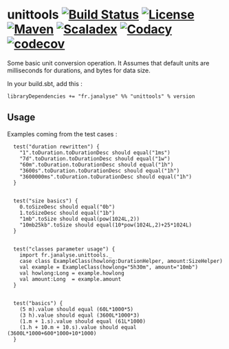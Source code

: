 # unittools [![Build Status][travisImg]][travisLink] [![License][licenseImg]][licenseLink] [![Maven][mavenImg]][mavenLink] [![Scaladex][scaladexImg]][scaladexLink] [![Codacy][codacyImg]][codacyLink] [![codecov][codecovImg]][codecovLink]
Some basic unit conversion operation. 
It Assumes that default units are milliseconds for durations, and bytes for data size.

In your build.sbt, add this :

`libraryDependencies += "fr.janalyse" %% "unittools" % version`

## Usage

Examples coming from the test cases :

```
  test("duration rewritten") {
    "1".toDuration.toDurationDesc should equal("1ms")
    "7d".toDuration.toDurationDesc should equal("1w")
    "60m".toDuration.toDurationDesc should equal("1h")
    "3600s".toDuration.toDurationDesc should equal("1h")
    "3600000ms".toDuration.toDurationDesc should equal("1h")
  }

  
  test("size basics") {
    0.toSizeDesc should equal("0b")
    1.toSizeDesc should equal("1b")
    "1mb".toSize should equal(pow(1024L,2))
    "10mb25kb".toSize should equal(10*pow(1024L,2)+25*1024L)
  }


  test("classes parameter usage") {
    import fr.janalyse.unittools._
    case class ExampleClass(howlong:DurationHelper, amount:SizeHelper)
    val example = ExampleClass(howlong="5h30m", amount="10mb")
    val howlong:Long = example.howlong
    val amount:Long  = example.amount
  }

  
  test("basics") {
    (5 m).value should equal (60L*1000*5)
    (3 h).value should equal (3600L*1000*3)
    (1.m + 1.s).value should equal (61L*1000)
    (1.h + 10.m + 10.s).value should equal (3600L*1000+600*1000+10*1000)
  }
```

[mavenImg]: https://img.shields.io/maven-central/v/fr.janalyse/unittools_2.13.svg
[mavenLink]: https://search.maven.org/#search%7Cga%7C1%7Cfr.janalyse.unittools

[scaladexImg]: https://index.scala-lang.org/dacr/unittools/unittools/latest.svg
[scaladexLink]: https://index.scala-lang.org/dacr/unittools

[licenseImg]: https://img.shields.io/github/license/dacr/unittools.svg
[licenseLink]: LICENSE

[codacyImg]: https://img.shields.io/codacy/a23d442ea78f40b08e016e2f2fff5709.svg
[codacyLink]: https://www.codacy.com/app/dacr/unittools/dashboard

[codecovImg]: https://img.shields.io/codecov/c/github/dacr/unittools/master.svg
[codecovLink]: http://codecov.io/github/dacr/unittools?branch=master

[travisImg]: https://img.shields.io/travis/dacr/unittools.svg
[travisLink]:https://travis-ci.org/dacr/unittools
